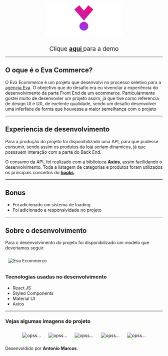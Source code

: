 <p align="center">
<img src="./public/logo.png" alt="Eva commerce" style="height:100px;width:250px; obeject-fit:cover; margin: 10px;" />
<p style="margin: 10px; font-size:1.2rem;" align="center"> Clique <b><a href="https://eva-commerce.vercel.app" target="_blank"> aqui </a></b> para a demo</p>
</p>

<hr>

<h2> O oque é o <b>Eva Commerce</b>?</h2>
<p>O Eva Ecommerce é um projeto que desenvolvi no processo seletivo para a <a href="https://www.evacommerce.com.br/" target="_black">agencia Eva</a>. O obejetivo que do desafio era eu vivenciar a experiência do desenvolvimento da parte Front End de um ecommerce. Particularmente gostei muito de desenvovler um projeto assim, já que tive como referencia de design UI e UX,  de exelente qualidade, sendo um desafio desenvolver uma inferface de forma que houvesse a maior semelhança com o projeto</p>
<hr>

<h2>Experiencia de desenvolvimento</h2>
<p>Para a produção do projeto foi disponibilizado uma API,
para que pudesse consumir, sendo assim os produtos da loja seriam dinamicos, já que posssuem interação com  a parte do Back End.</p>
<p>O consumo da API, foi realizado com a biblioteca <b><a href="https://axios-http.com" target="_black">Axios</a></b>, assim facilidando o desenvolvimento. Toda a listagem de categorias e produtos foram utilizados os principais conceitos do <b><a href="https://pt-br.reactjs.org/docs/hooks-intro.html" target="_black">hooks</a></b>.</p>

<hr>

<h2> Bonus</h2>
<ul>
    <li style="text-decoration: none;">Foi adicionado um sistema de loading</li>
    <li style="text-decoration: none;">Foi adicionado a responsividade no projeto</li>
</ul>

<hr>

<h2>Sobre o desenvolvimento</h2>

<p>Para o desenvolvimento do projeto foi disponibilizado um modelo que deveriamos seguir.</p>
<img src="https://i.imgur.com/88J1LNy.png" alt="Eva Ecommerce" style="height:450px;width:400px; obeject-fit:cover; margin: 10px;"/>

<h3>Tecnologias  usadas no desenvolvimento</h3>
<ul>
    <li>React.JS</li>
    <li>Styled Components</li>
    <li>Material UI</li>
    <li>Axios</li>
</ul>

<hr>

<h3>Vejas algumas imagens do projeto</h3>
<p align="center">
    <img src="https://i.imgur.com/4Pwq2td.png" alt="opss..." style="margin: 10px;" />
    <img src="https://i.imgur.com/jOxgzgD.png" alt="opss..." style="margin: 10px;" />
    <img src="https://i.imgur.com/8WXuwUb.png" alt="opss..." style="margin: 10px;" />
    <img src="https://i.imgur.com/wEtL8fp.png" alt="opss..." style="margin: 10px;" />
    <img src="https://i.imgur.com/rVG32Ys.png" alt="opss..." style="margin: 10px;" />
</p>

<span style="text-align:center;">Desenvoldido por <b>Antonio Marcos</b>.<span>
